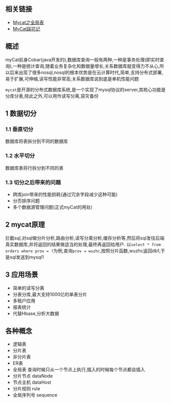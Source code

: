 ## 相关链接
- [Mycat之全局表](https://blog.csdn.net/yelllowcong/article/details/79071118)
- [MyCat踩坑记](https://www.jianshu.com/p/7a8f8316d440?from=timeline&isappinstalled=0)

## 概述
myCat前身Cobar(java开发的),数据库查询一般有两种,一种是事务处理(即实时查询),一种是统计查询,随着业务复杂化和数据量增长,关系数据库就变得力不从心,所以后来出现了很多nosql,nosql的根本优势是在云计算时代,简单,支持分布式部署,易于扩展,可伸缩,读写性能非常高;关系数据库说到底是单机性能问题

`mycat`是开源的分布式数据库系统,是一个实现了mysql协议的server,其核心功能是分库分表,除此之外,可以用作读写分离,容灾备份

## 1 数据切分
### 1.1 垂直切分
数据库将表拆分到不同的数据库
### 1.2 水平切分
数据库表将行拆分到不同的表
### 1.3 切分之后带来的问题
- 跨库join带来的性能损耗(通过冗余字段减少这种可能)
- 分页排序问题
- 多个数据源管理问题(正式myCat的用处)

## 2 mycat原理
拦截sql,对sql做分片分析,路由分析,读写分离分析,缓存分析等,然后将sql发往后端真实数据库,并将返回的结果做适当的处理,最终再返回给用户.
以`select * from orders where prov = ?`为例,查询`prov = wuzhc`,按照分片函数,wuzhc返回db1,于是sql发送到mysql1

## 3 应用场景
- 简单的读写分离
- 分表分库,最大支持1000亿的单表分片
- 多租户应用
- 报表统计
- 代替Hbase,分析大数据

## 各种概念
- 逻辑表
- 分片表
- 非分片表
- ER表
- 全局表 查询时候只从一个节点上执行,插入的时候每个节点都会插入
- 分片节点 dataNode
- 节点主机 dataHost
- 分片规则 rule
- 全局序列号 sequence
